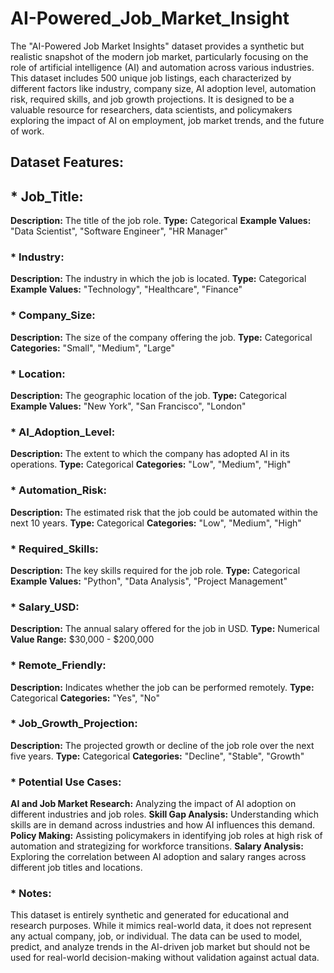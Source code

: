 # AI-Powered_Job_Market_Insight

The "AI-Powered Job Market Insights" dataset provides a synthetic but realistic snapshot of the modern job market, particularly focusing on the role of artificial intelligence (AI) and automation across various industries. This dataset includes 500 unique job listings, each characterized by different factors like industry, company size, AI adoption level, automation risk, required skills, and job growth projections. It is designed to be a valuable resource for researchers, data scientists, and policymakers exploring the impact of AI on employment, job market trends, and the future of work.

## Dataset Features:
## * Job_Title:

**Description:** The title of the job role.
**Type:** Categorical
**Example Values:** "Data Scientist", "Software Engineer", "HR Manager"

### * Industry:

**Description:** The industry in which the job is located.
**Type:** Categorical
**Example Values:** "Technology", "Healthcare", "Finance"

### * Company_Size:

**Description:** The size of the company offering the job.
**Type:** Categorical
**Categories:** "Small", "Medium", "Large"

### * Location:

**Description:** The geographic location of the job.
**Type:** Categorical
**Example Values:** "New York", "San Francisco", "London"

### * AI_Adoption_Level:

**Description:** The extent to which the company has adopted AI in its operations.
**Type:** Categorical
**Categories:** "Low", "Medium", "High"

### * Automation_Risk:

**Description:** The estimated risk that the job could be automated within the next 10 years.
**Type:** Categorical
**Categories:** "Low", "Medium", "High"

### * Required_Skills:

**Description:** The key skills required for the job role.
**Type:** Categorical
**Example Values:** "Python", "Data Analysis", "Project Management"

### * Salary_USD:

**Description:** The annual salary offered for the job in USD.
**Type:** Numerical
**Value Range:** $30,000 - $200,000

### * Remote_Friendly:

**Description:** Indicates whether the job can be performed remotely.
**Type:** Categorical
**Categories:** "Yes", "No"

### * Job_Growth_Projection:

**Description:** The projected growth or decline of the job role over the next five years.
**Type:** Categorical
**Categories:** "Decline", "Stable", "Growth"

### * Potential Use Cases:

**AI and Job Market Research:** Analyzing the impact of AI adoption on different industries and job roles.
**Skill Gap Analysis:** Understanding which skills are in demand across industries and how AI influences this demand.
**Policy Making:** Assisting policymakers in identifying job roles at high risk of automation and strategizing for workforce transitions.
**Salary Analysis:** Exploring the correlation between AI adoption and salary ranges across different job titles and locations.

### * Notes:
This dataset is entirely synthetic and generated for educational and research purposes. While it mimics real-world data, it does not represent any actual company, job, or individual. The data can be used to model, predict, and analyze trends in the AI-driven job market but should not be used for real-world decision-making without validation against actual data.
